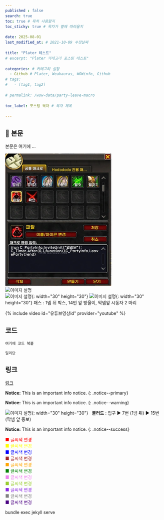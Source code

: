 ```yaml
---
published : false
search: true
toc: true # 목차 사용할지
toc_sticky: true # 목차가 옆에 따라올지

date: 2025-08-01
last_modified_at: # 2021-10-09 수정날짜

title: "Plater 테스트"
# excerpt: "Plater 카테고리 포스팅 테스트"

categories: # 카테고리 설정
  - Github # Plater, Weakauras, WOWinfo, Github
# tags:
#   - [tag1, tag2]

# permalink: /wow-data/party-leave-macro

toc_label: 포스팅 목차 # 목차 제목

---
```


## 🦥 본문

본문은 여기에 ...

![이미지 설명](/assets/img/wow/wowdata/partyleave/1.webp)  
![이미지 설명](http://dsky3313.github.io/1.png)  
![이미지 설명](https://wow.zamimg.com/images/wow/icons/large/spell_nature_bloodlust.jpg){: width="30" height="30"} <!--블러드-->
![이미지 설명](https://wow.zamimg.com/images/wow/icons/large/ability_ambush.jpg){: width="30" height="30"} 패스 : 1넴 뒤 박스, 14번 앞 방울이, 막넴앞 시동자 2 마리 

{% include video id="유튜브영상id" provider="youtube" %}

## 코드
```  
여기에 코드 복붙
```  

`일리단` <!--글자강조-->

## 링크
[링크](https://community.algolia.com/jekyll-algolia/options.html)


**Notice:** This is an important info notice.
{: .notice--primary}  

**Notice:** This is an important info notice.
{: .notice--warning}  

![이미지 설명](https://wow.zamimg.com/images/wow/icons/large/spell_nature_bloodlust.jpg){: width="30" height="30"} 
&nbsp;&nbsp;**블러드** : 입구 ▶ 7번 (1넴 뒤) ▶ 15번 (막넴 앞 중보)

**Notice:** This is an important info notice.
{: .notice--success}  

<span style="color:red"> ■ 글씨색 변경 </span>  
<span style="color:yellow"> ■ 글씨색 변경 </span>  
<span style="color:blue"> ■ 글씨색 변경 </span>  
<span style="color:brown"> ■ 글씨색 변경 </span>  
<span style="color:orange"> ■ 글씨색 변경 </span>  
<span style="color:green"> ■ 글씨색 변경 </span>  
<span style="color:violet"> ■ 글씨색 변경 </span>  
<span style="color:yellowgreen"> ■ 글씨색 변경 </span>  
<span style="color:blueviolet"> ■ 글씨색 변경 </span>  
<span style="color:gray"> ■ 글씨색 변경 </span>  
<span style="color:indigo"> ■ 글씨색 변경 </span>  

bundle exec jekyll serve <!--vsc에서 로컬 테스트-->